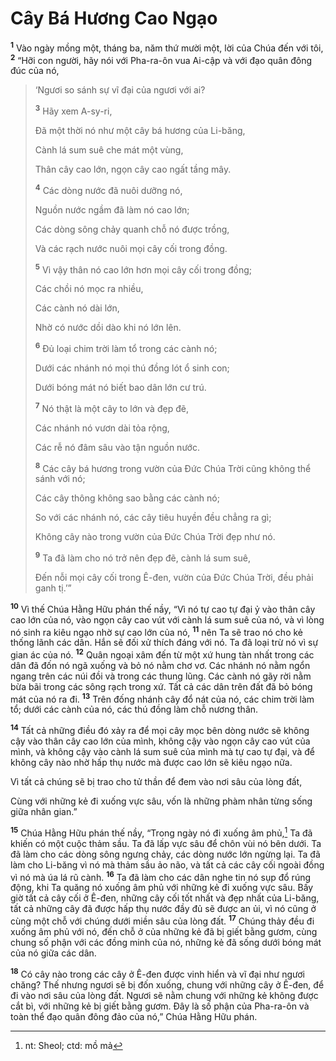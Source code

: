 # Cây Bá Hương Cao Ngạo
<sup><b>1</b></sup> Vào ngày mồng một, tháng ba, năm thứ mười một, lời của Chúa đến với tôi, <sup><b>2</b></sup> “Hỡi con người, hãy nói với Pha-ra-ôn vua Ai-cập và với đạo quân đông đúc của nó,


> ‘Ngươi so sánh sự vĩ đại của ngươi với ai?
> 
> <sup><b>3</b></sup> Hãy xem A-sy-ri,
> 
> Ðã một thời nó như một cây bá hương của Li-băng,
> 
> Cành lá sum suê che mát một vùng,
> 
> Thân cây cao lớn, ngọn cây cao ngất tầng mây.
> 
> <sup><b>4</b></sup> Các dòng nước đã nuôi dưỡng nó,
> 
> Nguồn nước ngầm đã làm nó cao lớn;
> 
> Các dòng sông chảy quanh chỗ nó được trồng,
> 
> Và các rạch nước nuôi mọi cây cối trong đồng.
> 
> <sup><b>5</b></sup> Vì vậy thân nó cao lớn hơn mọi cây cối trong đồng;
> 
> Các chồi nó mọc ra nhiều,
> 
> Các cành nó dài lớn,
> 
> Nhờ có nước dồi dào khi nó lớn lên.
> 
> <sup><b>6</b></sup> Ðủ loại chim trời làm tổ trong các cành nó;
> 
> Dưới các nhánh nó mọi thú đồng lót ổ sinh con;
> 
> Dưới bóng mát nó biết bao dân lớn cư trú.
> 
> <sup><b>7</b></sup> Nó thật là một cây to lớn và đẹp đẽ,
> 
> Các nhánh nó vươn dài tỏa rộng,
> 
> Các rễ nó đâm sâu vào tận nguồn nước.
> 
> <sup><b>8</b></sup> Các cây bá hương trong vườn của Ðức Chúa Trời cũng không thể sánh với nó;
> 
> Các cây thông không sao bằng các cành nó;
> 
> So với các nhánh nó, các cây tiêu huyền đều chẳng ra gì;
> 
> Không cây nào trong vườn của Ðức Chúa Trời đẹp như nó.
> 
> <sup><b>9</b></sup> Ta đã làm cho nó trở nên đẹp đẽ, cành lá sum suê,
> 
> Ðến nỗi mọi cây cối trong Ê-đen, vườn của Ðức Chúa Trời, đều phải ganh tị.’”
>

<sup><b>10</b></sup> Vì thế Chúa Hằng Hữu phán thế nầy, “Vì nó tự cao tự đại ỷ vào thân cây cao lớn của nó, vào ngọn cây cao vút với cành lá sum suê của nó, và vì lòng nó sinh ra kiêu ngạo nhờ sự cao lớn của nó, <sup><b>11</b></sup> nên Ta sẽ trao nó cho kẻ thống lãnh các dân. Hắn sẽ đối xử thích đáng với nó. Ta đã loại trừ nó vì sự gian ác của nó. <sup><b>12</b></sup> Quân ngoại xâm đến từ một xứ hung tàn nhất trong các dân đã đốn nó ngã xuống và bỏ nó nằm chơ vơ. Các nhánh nó nằm ngổn ngang trên các núi đồi và trong các thung lũng. Các cành nó gãy rời nằm bừa bãi trong các sông rạch trong xứ. Tất cả các dân trên đất đã bỏ bóng mát của nó ra đi. <sup><b>13</b></sup> Trên đống nhánh cây đổ nát của nó, các chim trời làm tổ; dưới các cành của nó, các thú đồng làm chỗ nương thân.

<sup><b>14</b></sup> Tất cả những điều đó xảy ra để mọi cây mọc bên dòng nước sẽ không cậy vào thân cây cao lớn của mình, không cậy vào ngọn cây cao vút của mình, và không cậy vào cành lá sum suê của mình mà tự cao tự đại, và để không cây nào nhờ hấp thụ nước mà được cao lớn sẽ kiêu ngạo nữa.

Vì tất cả chúng sẽ bị trao cho tử thần để đem vào nơi sâu của lòng đất,

Cùng với những kẻ đi xuống vực sâu, vốn là những phàm nhân từng sống giữa nhân gian.”

<sup><b>15</b></sup> Chúa Hằng Hữu phán thế nầy, “Trong ngày nó đi xuống âm phủ,[^1] Ta đã khiến có một cuộc thảm sầu. Ta đã lấp vực sâu để chôn vùi nó bên dưới. Ta đã làm cho các dòng sông ngưng chảy, các dòng nước lớn ngừng lại. Ta đã làm cho Li-băng vì nó mà thảm sầu ảo não, và tất cả các cây cối ngoài đồng vì nó mà úa lá rũ cành. <sup><b>16</b></sup> Ta đã làm cho các dân nghe tin nó sụp đổ rúng động, khi Ta quăng nó xuống âm phủ với những kẻ đi xuống vực sâu. Bấy giờ tất cả cây cối ở Ê-đen, những cây cối tốt nhất và đẹp nhất của Li-băng, tất cả những cây đã được hấp thụ nước đầy đủ sẽ được an ủi, vì nó cũng ở cùng một chỗ với chúng dưới miền sâu của lòng đất. <sup><b>17</b></sup> Chúng thảy đều đi xuống âm phủ với nó, đến chỗ ở của những kẻ đã bị giết bằng gươm, cùng chung số phận với các đồng minh của nó, những kẻ đã sống dưới bóng mát của nó giữa các dân.

<sup><b>18</b></sup> Có cây nào trong các cây ở Ê-đen được vinh hiển và vĩ đại như ngươi chăng? Thế nhưng ngươi sẽ bị đốn xuống, chung với những cây ở Ê-đen, để đi vào nơi sâu của lòng đất. Ngươi sẽ nằm chung với những kẻ không được cắt bì, với những kẻ bị giết bằng gươm. Ðây là số phận của Pha-ra-ôn và toàn thể đạo quân đông đảo của nó,” Chúa Hằng Hữu phán.

[^1]: nt: Sheol; ctd: mồ mả
